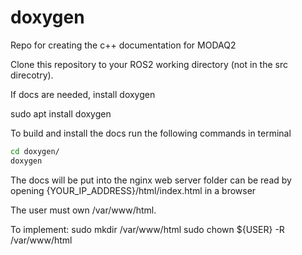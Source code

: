 # doxygen
Repo for creating the c++ documentation for MODAQ2

Clone this repository to your ROS2 working directory (not in the src direcotry).

If docs are needed, install doxygen

sudo apt install doxygen

To build and install the docs run the following commands in terminal
```bash
cd doxygen/
doxygen
```

The docs will be put into the nginx web server folder can be read by opening {YOUR_IP_ADDRESS}/html/index.html in a browser

The user must own /var/www/html.

To implement: sudo mkdir /var/www/html sudo chown ${USER} -R /var/www/html